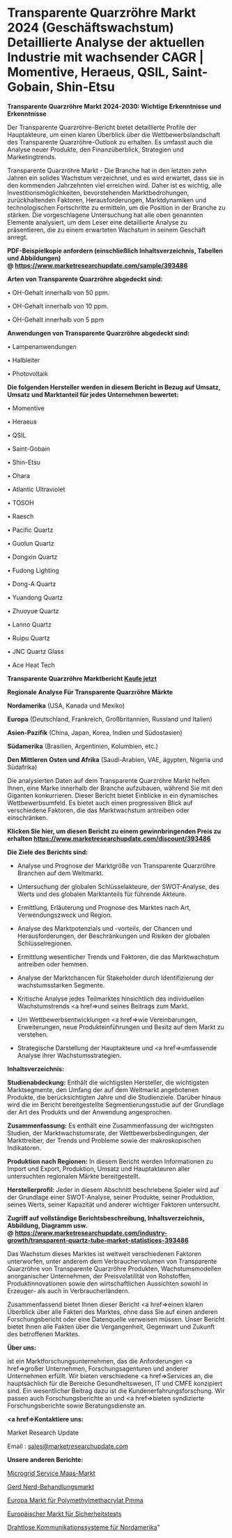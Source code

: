 # Transparente Quarzröhre Markt 2024 (Geschäftswachstum) Detaillierte Analyse der aktuellen Industrie mit wachsender CAGR | Momentive, Heraeus, QSIL, Saint-Gobain, Shin-Etsu

<strong>Transparente Quarzröhre Markt 2024-2030: Wichtige Erkenntnisse und Erkenntnisse</strong>

Der Transparente Quarzröhre-Bericht bietet detaillierte Profile der Hauptakteure, um einen klaren Überblick über die Wettbewerbslandschaft des Transparente Quarzröhre-Outlook zu erhalten. Es umfasst auch die Analyse neuer Produkte, den Finanzüberblick, Strategien und Marketingtrends.

Transparente Quarzröhre Markt - Die Branche hat in den letzten zehn Jahren ein solides Wachstum verzeichnet, und es wird erwartet, dass sie in den kommenden Jahrzehnten viel erreichen wird. Daher ist es wichtig, alle Investitionsmöglichkeiten, bevorstehenden Marktbedrohungen, zurückhaltenden Faktoren, Herausforderungen, Marktdynamiken und technologischen Fortschritte zu ermitteln, um die Position in der Branche zu stärken. Die vorgeschlagene Untersuchung hat alle oben genannten Elemente analysiert, um dem Leser eine detaillierte Analyse zu präsentieren, die zu einem erwarteten Wachstum in seinem Geschäft anregt.

<strong><b>PDF-Beispielkopie anfordern (einschließlich Inhaltsverzeichnis, Tabellen und Abbildungen) @ </b></strong><strong><a href=https://www.marketresearchupdate.com/sample/393486><strong>https://www.marketresearchupdate.com/sample/393486</u></a></strong></strong>

<strong>Arten von Transparente Quarzröhre abgedeckt sind:</strong>

• OH-Gehalt innerhalb von 50 ppm.

• OH-Gehalt innerhalb von 10 ppm.

• OH-Gehalt innerhalb von 5 ppm

<strong>Anwendungen von Transparente Quarzröhre abgedeckt sind:</strong>

• Lampenanwendungen

• Halbleiter

• Photovoltaik

<strong>Die folgenden Hersteller werden in diesem Bericht in Bezug auf Umsatz, Umsatz und Marktanteil für jedes Unternehmen bewertet:</strong>

• Momentive

• Heraeus

• QSIL

• Saint-Gobain

• Shin-Etsu

• Ohara

• Atlantic Ultraviolet

• TOSOH

• Raesch

• Pacific Quartz

• Guolun Quartz

• Dongxin Quartz

• Fudong Lighting

• Dong-A Quartz

• Yuandong Quartz

• Zhuoyue Quartz

• Lanno Quartz

• Ruipu Quartz

• JNC Quartz Glass

• Ace Heat Tech

<strong>Transparente Quarzröhre Marktbericht <a href=https://www.marketresearchupdate.com/buynow/393486>Kaufe jetzt</a></strong>

<strong>Regionale Analyse Für Transparente Quarzröhre Märkte</strong>

<strong>Nordamerika</strong> (USA, Kanada und Mexiko)

<strong>Europa</strong> (Deutschland, Frankreich, Großbritannien, Russland und Italien)

<strong>Asien-Pazifik</strong> (China, Japan, Korea, Indien und Südostasien)

<strong>Südamerika</strong> (Brasilien, Argentinien, Kolumbien, etc.)

<strong>Den Mittleren</strong> <strong>Osten und Afrika</strong> (Saudi-Arabien, VAE, ägypten, Nigeria und Südafrika)

Die analysierten Daten auf dem Transparente Quarzröhre Markt helfen Ihnen, eine Marke innerhalb der Branche aufzubauen, während Sie mit den Giganten konkurrieren. Dieser Bericht bietet Einblicke in ein dynamisches Wettbewerbsumfeld. Es bietet auch einen progressiven Blick auf verschiedene Faktoren, die das Marktwachstum antreiben oder einschränken.

<strong>Klicken Sie hier, um diesen Bericht zu einem gewinnbringenden Preis zu erhalten
</strong><strong><a href=https://www.marketresearchupdate.com/discount/393486>https://www.marketresearchupdate.com/discount/393486</b></u></strong></a>

<strong>Die Ziele des Berichts sind:</strong>

- Analyse und Prognose der Marktgröße von Transparente Quarzröhre Branchen auf dem Weltmarkt.

- Untersuchung der globalen Schlüsselakteure, der SWOT-Analyse, des Werts und des globalen Marktanteils für führende Akteure.

- Ermittlung, Erläuterung und Prognose des Marktes nach Art, Verwendungszweck und Region.

- Analyse des Marktpotenzials und -vorteils, der Chancen und Herausforderungen, der Beschränkungen und Risiken der globalen Schlüsselregionen.

- Ermittlung wesentlicher Trends und Faktoren, die das Marktwachstum antreiben oder hemmen.

- Analyse der Marktchancen für Stakeholder durch Identifizierung der wachstumsstarken Segmente.

- Kritische Analyse jedes Teilmarktes hinsichtlich des individuellen Wachstumstrends <a href=>und</a> seines Beitrags zum Markt.

- Um Wettbewerbsentwicklungen <a href=>wie</a> Vereinbarungen, Erweiterungen, neue Produkteinführungen und Besitz auf dem Markt zu verstehen.

- Strategische Darstellung der Hauptakteure und <a href=>umfas</a>sende Analyse ihrer Wachstumsstrategien.

<strong>Inhaltsverzeichnis:</strong>

<strong>Studienabdeckung:</strong> Enthält die wichtigsten Hersteller, die wichtigsten Marktsegmente, den Umfang der auf dem Weltmarkt angebotenen Produkte, die berücksichtigten Jahre und die Studienziele. Darüber hinaus wird die im Bericht bereitgestellte Segmentierungsstudie auf der Grundlage der Art des Produkts und der Anwendung angesprochen.

<strong>Zusammenfassung:</strong> Es enthält eine Zusammenfassung der wichtigsten Studien, der Marktwachstumsrate, der Wettbewerbsbedingungen, der Markttreiber, der Trends und Probleme sowie der makroskopischen Indikatoren.

<strong>Produktion nach Regionen:</strong> In diesem Bericht werden Informationen zu Import und Export, Produktion, Umsatz und Hauptakteuren aller untersuchten regionalen Märkte bereitgestellt.

<strong>Herstellerprofil:</strong> Jeder in diesem Abschnitt beschriebene Spieler wird auf der Grundlage einer SWOT-Analyse, seiner Produkte, seiner Produktion, seines Werts, seiner Kapazität und anderer wichtiger Faktoren untersucht.

<strong><b>Zugriff auf vollständige Berichtsbeschreibung, Inhaltsverzeichnis, Abbildung, Diagramm usw. @ </b></strong><strong><a href=https://www.marketresearchupdate.com/industry-growth/transparent-quartz-tube-market-statistices-393486>https://www.marketresearchupdate.com/industry-growth/transparent-quartz-tube-market-statistices-393486</a></strong>

Das Wachstum dieses Marktes ist weltweit verschiedenen Faktoren unterworfen, unter anderem dem Verbrauchervolumen von Transparente Quarzröhre von Transparente Quarzröhre Produkten, Wachstumsmodellen anorganischer Unternehmen, der Preisvolatilität von Rohstoffen, Produktinnovationen sowie den wirtschaftlichen Aussichten sowohl in Erzeuger- als auch in Verbraucherländern.

Zusammenfassend bietet Ihnen dieser Bericht <a href=>einen</a> klaren Überblick über alle Fakten des Marktes, ohne dass Sie auf einen anderen Forschungsbericht oder eine Datenquelle verweisen müssen. Unser Bericht bietet Ihnen alle Fakten über die Vergangenheit, Gegenwart und Zukunft des betroffenen Marktes.

<strong>Über uns:</strong>

 ist ein Marktforschungsunternehmen, das die Anforderungen <a href=>großer</a> Unternehmen, Forschungsagenturen und anderer Unternehmen erfüllt. Wir bieten verschiedene <a href=>Services</a> an, die hauptsächlich für die Bereiche Gesundheitswesen, IT und CMFE konzipiert sind. Ein wesentlicher Beitrag dazu ist die Kundenerfahrungsforschung. Wir passen auch Forschungsberichte an und <a href=>bieten</a> syndizierte Forschungsberichte sowie Beratungsdienste an.

<strong><a href=>Kontaktiere uns:</a></strong>

Market Research Update

Email : sales@marketresearchupdate.com

<strong>Unsere anderen Berichte:</strong>

<a href=https://www.linkedin.com/pulse/microgrid-service-maas-market-2023-size-growth-trends>Microgrid Service Maas-Markt</a>

<a href=https://www.linkedin.com/pulse/gerd-nerd-treatment-market-outlooks-2023-size-shares-growth>Gerd Nerd-Behandlungsmarkt</a>

<a href=https://www.linkedin.com/pulse/europe-polymethyl-methacrylate-pmma-market-size-share>Europa Markt für Polymethylmethacrylat Pmma</a>

<a href=https://www.linkedin.com/pulse/europe-security-testing-market-2023-2030-new>Europäischer Markt für Sicherheitstests</a>

<a href=https://www.linkedin.com/pulse/north-america-wireless-communications-systems>Drahtlose Kommunikationssysteme für Nordamerika</a>"
